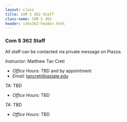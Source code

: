 ```yaml
---
layout: class
title: COM S 362 Staff
class-name: COM S 362
header: coms362-header.html
---
```


### Com S 362 Staff

All staff can be contacted via private message on Piazza.

_Instructor:_ Matthew Tan Creti

* _Office Hours:_ TBD and by appointment
* _Email:_ tancreti@iastate.edu

_TA:_ TBD

* _Office Hours:_ TBD

_TA:_ TBD

* _Office Hours:_ TBD

